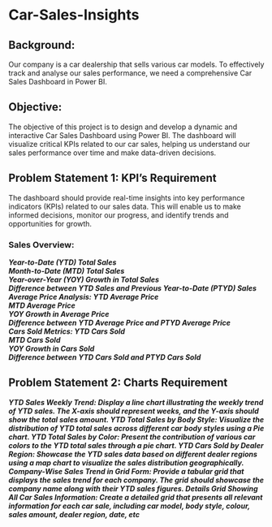 # Car-Sales-Insights
## Background:
Our company is a car dealership that sells various car models. To effectively track and analyse our sales performance, we need a comprehensive Car Sales Dashboard in Power BI. 

## Objective: 
The objective of this project is to design and develop a dynamic and interactive Car Sales Dashboard using Power BI. The dashboard will visualize critical KPIs related to our car sales, helping us understand our sales performance over time and make data-driven decisions.

## Problem Statement 1: KPI’s Requirement
The dashboard should provide real-time insights into key performance indicators (KPIs) related to our sales data. This will enable us to make informed decisions, monitor our progress, and identify trends and opportunities for growth.
### Sales Overview:
***Year-to-Date (YTD) Total Sales <br>
Month-to-Date (MTD) Total Sales  <br>
Year-over-Year (YOY) Growth in Total Sales  <br>
Difference between YTD Sales and Previous Year-to-Date (PTYD) Sales  <br>
Average Price Analysis:
YTD Average Price  <br>
MTD Average Price  <br>
YOY Growth in Average Price  <br>
Difference between YTD Average Price and PTYD Average Price  <br>
Cars Sold Metrics:
YTD Cars Sold  <br>
MTD Cars Sold  <br>
YOY Growth in Cars Sold  <br>
Difference between YTD Cars Sold and PTYD Cars Sold***

## Problem Statement 2: Charts Requirement
***YTD Sales Weekly Trend: Display a line chart illustrating the weekly trend of YTD sales. The X-axis should represent weeks, and the Y-axis should show the total sales amount.
YTD Total Sales by Body Style: Visualize the distribution of YTD total sales across different car body styles using a Pie chart.
YTD Total Sales by Color: Present the contribution of various car colors to the YTD total sales through a pie chart.
YTD Cars Sold by Dealer Region: Showcase the YTD sales data based on different dealer regions using a map chart to visualize the sales distribution geographically.
Company-Wise Sales Trend in Grid Form: Provide a tabular grid that displays the sales trend for each company. The grid should showcase the company name along with their YTD sales figures.
Details Grid Showing All Car Sales Information: Create a detailed grid that presents all relevant information for each car sale, including car model, body style, colour, sales amount, dealer region, date, etc***
